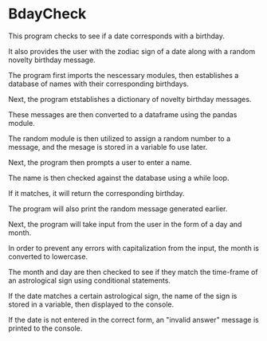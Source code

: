 # BdayCheck
This program checks to see if a date corresponds with a birthday.

It also provides the user with the zodiac sign of a date along with a random novelty birthday message.

The program first imports the nescessary modules, then establishes a database of names with their corresponding birthdays.

Next, the program etstablishes a dictionary of novelty birthday messages.

These messages are then converted to a dataframe using the pandas module.

The random module is then utilized to assign a random number to a message, and the mesage is stored in a variable fo use later.

Next, the program then prompts a user to enter a name.

The name is then checked against the database using a while loop.

If it matches, it will return the corresponding birthday.

The program will also print the random message generated earlier.

Next, the program will take input from the user in the form of a day and month.

In order to prevent any errors with capitalization from the input, the month is converted to lowercase.

The month and day are then checked to see if they match the time-frame of an astrological sign using conditional statements.

If the date matches a certain astrological sign, the name of the sign is stored in a variable, then displayed to the console.

If the date is not entered in the correct form, an "invalid answer" message is printed to the console.
